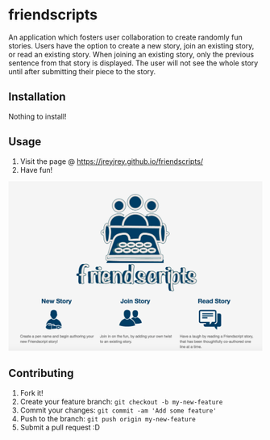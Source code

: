 # friendscripts

An application which fosters user collaboration to create randomly fun stories. Users have the option to create a new story, join an existing story, or read an existing story. When joining an existing story, only the previous sentence from that story is displayed. The user will not see the whole story until after submitting their piece to the story.

## Installation

Nothing to install!

## Usage

1. Visit the page @ https://jreyjrey.github.io/friendscripts/
2. Have fun!

![Alt text](./assets/images/friendscripts.png?raw=true)

## Contributing

1. Fork it!
2. Create your feature branch: `git checkout -b my-new-feature`
3. Commit your changes: `git commit -am 'Add some feature'`
4. Push to the branch: `git push origin my-new-feature`
5. Submit a pull request :D
